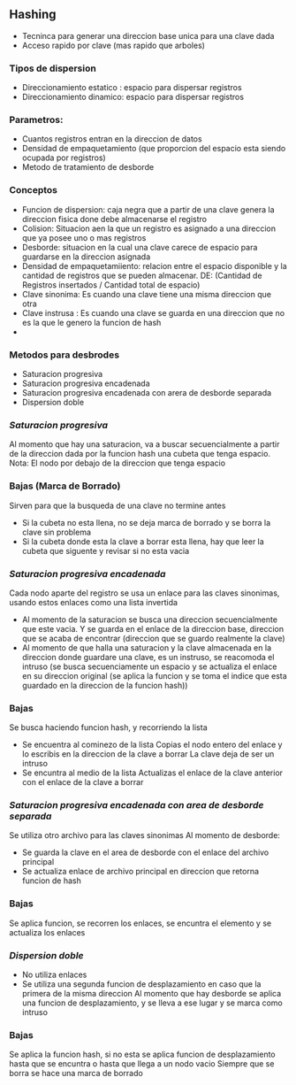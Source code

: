 ## Hashing
- Tecninca para generar una direccion base unica para una clave dada
- Acceso rapido por clave (mas rapido que arboles)

### Tipos de dispersion
- Direccionamiento estatico : espacio para dispersar registros
- Direccionamiento dinamico: espacio para dispersar registros
  
### Parametros:
- Cuantos registros entran en la direccion de datos
- Densidad de empaquetamiento (que proporcion del espacio esta siendo ocupada por registros)
- Metodo de tratamiento de desborde 

### Conceptos
- Funcion de dispersion: caja negra que a partir de una clave genera la direccion fisica done debe almacenarse el registro
- Colision: Situacion aen la que un registro es asignado a una direccion que ya posee uno o mas registros
- Desborde: situacion en la cual una clave carece de espacio para guardarse en la direccion asignada
- Densidad de empaquetamiiento: relacion entre el espacio disponible y la cantidad de registros que se pueden almacenar. DE: (Cantidad de Registros insertados / Cantidad total de espacio)
- Clave sinonima: Es cuando una clave tiene una misma direccion que otra
- Clave instrusa : Es cuando una clave se guarda en una direccion que no es la que le genero la funcion de hash
- 


### Metodos para desbrodes
- Saturacion progresiva
- Saturacion progresiva encadenada
- Saturacion progresiva encadenada con arera de desborde separada
- Dispersion doble

### *Saturacion progresiva*
Al momento que hay una saturacion, va a buscar secuencialmente a partir de la direccion dada por la funcion hash una cubeta que tenga espacio.
Nota: El nodo por debajo de la direccion que tenga espacio

### Bajas (Marca de Borrado)
Sirven para que la busqueda de una clave no termine antes
- Si la cubeta no esta llena, no se deja marca de borrado y se borra la clave sin problema
- Si la cubeta donde esta la clave a borrar esta llena, hay que leer la cubeta que siguente y revisar si no esta vacia 

### *Saturacion progresiva encadenada*
Cada nodo aparte del registro se usa un enlace para las claves sinonimas, usando estos enlaces como una lista invertida
- Al momento de la saturacion se busca una direccion secuencialmente que este vacia. Y se guarda en el enlace de la direccion base, direccion que se acaba de encontrar (direccion que se guardo realmente la clave) 
- Al momento de que halla una saturacion y la clave almacenada en la direccion donde guardare una clave, es un instruso, se reacomoda el intruso (se busca secuenciamente un espacio y se actualiza el enlace en su direccion original (se aplica la funcion y se toma el indice que esta guardado en la direccion de la funcion hash))
### Bajas
Se busca haciendo funcion hash, y recorriendo la lista
- Se encuentra al cominezo de la lista
  Copias el nodo entero del enlace y lo escribis en la direccion de la clave a borrar
  La clave deja de ser un intruso
- Se encuntra al medio de la lista
    Actualizas el enlace de la clave anterior con el enlace de la clave a borrar
### *Saturacion progresiva encadenada con area de desborde separada*
Se utiliza otro archivo para las claves sinonimas
Al momento de desborde:
- Se guarda la clave en el area de desborde con el enlace del archivo principal
- Se actualiza enlace de archivo principal en direccion que retorna funcion de hash
### Bajas
Se aplica funcion, se recorren los enlaces, se encuntra el elemento y se actualiza los enlaces

### *Dispersion doble*
- No utiliza enlaces
- Se utiliza una segunda funcion de desplazamiento en caso que la primera de la misma direccion
Al momento que hay desborde se aplica una funcion de desplazamiento, y se lleva a ese lugar y se marca como intruso
### Bajas
Se aplica la funcion hash, si no esta se aplica funcion de desplazamiento hasta que se encuntra o hasta que llega a un nodo vacio
Siempre que se borra se hace una marca de borrado  
